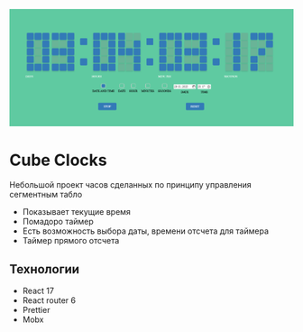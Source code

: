 ![img](https://raw.githubusercontent.com/WebFilin/CubeClocks/b8d25fcff27386a2859868bbae9601c59d3becf4/screenshots/2023-11-26_17-13-42.png)

# Cube Clocks

Небольшой проект часов сделанных по принципу управления сегментным табло

- Показывает текущие время
- Помадоро таймер
- Есть возможность выбора даты, времени отсчета для таймера
- Таймер прямого отсчета

## Технологии

- React 17
- React router 6
- Prettier
- Mobx
